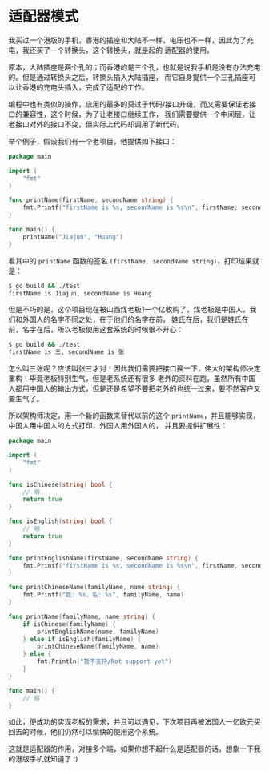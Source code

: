 # 适配器模式

我买过一个港版的手机，香港的插座和大陆不一样，电压也不一样，因此为了充电，我还买了一个转换头，这个转换头，就是起的
适配器的使用。

原本，大陆插座是两个孔的；而香港的是三个孔，也就是说我手机是没有办法充电的。但是通过转换头之后，转换头插入大陆插座，
而它自身提供一个三孔插座可以让香港的充电头插入，完成了适配的工作。

编程中也有类似的操作，应用的最多的莫过于代码/接口升级，而又需要保证老接口的兼容性，这个时候，为了让老接口继续工作，
我们需要提供一个中间层，让老接口对外的接口不变，但实际上代码却调用了新代码。

举个例子，假设我们有一个老项目，他提供如下接口：

```go
package main

import (
	"fmt"
)

func printName(firstName, secondName string) {
	fmt.Printf("firstName is %s, secondName is %s\n", firstName, secondName)
}

func main() {
	printName("Jiajun", "Huang")
}
```

看其中的 `printName` 函数的签名 `(firstName, secondName string)`，打印结果就是：

```bash
$ go build && ./test 
firstName is Jiajun, secondName is Huang
```

但是不巧的是，这个项目现在被山西煤老板1一个亿收购了，煤老板是中国人，我们和外国人的名字不同之处，在于他们的名字在前，
姓氏在后，我们是姓氏在前，名字在后，所以老板使用这套系统的时候很不开心：

```bash
$ go build && ./test 
firstName is 三, secondName is 张
```

怎么叫三张呢？应该叫张三才对！因此我们需要把接口换一下，伟大的架构师决定重构！毕竟老板特别生气，但是老系统还有很多
老外的资料在跑，虽然所有中国人都用中国人的输出方式，但是还是希望不要把老外的也统一过来，要不然客户又要生气了。

所以架构师决定，用一个新的函数来替代以前的这个 `printName`，并且能够实现，中国人用中国人的方式打印，外国人用外国人的，
并且要提供扩展性：

```go
package main

import (
	"fmt"
)

func isChinese(string) bool {
	// 略
	return true
}

func isEnglish(string) bool {
	// 略
	return true
}

func printEnglishName(firstName, secondName string) {
	fmt.Printf("firstName is %s, secondName is %s\n", firstName, secondName)
}

func printChineseName(familyName, name string) {
	fmt.Printf("姓: %s，名: %s", familyName, name)
}

func printName(familyName, name string) {
	if isChinese(familyName) {
		printEnglishName(name, familyName)
	} else if isEnglish(familyName) {
		printChineseName(familyName, name)
	} else {
		fmt.Println("暂不支持/Not support yet")
	}
}

func main() {
	// 略
}
```

如此，便成功的实现老板的需求，并且可以遇见，下次项目再被法国人一亿欧元买回去的时候，他们仍然可以愉快的使用这个系统。

这就是适配器的作用，对接多个端，如果你想不起什么是适配器的话，想象一下我的港版手机就知道了 :)
